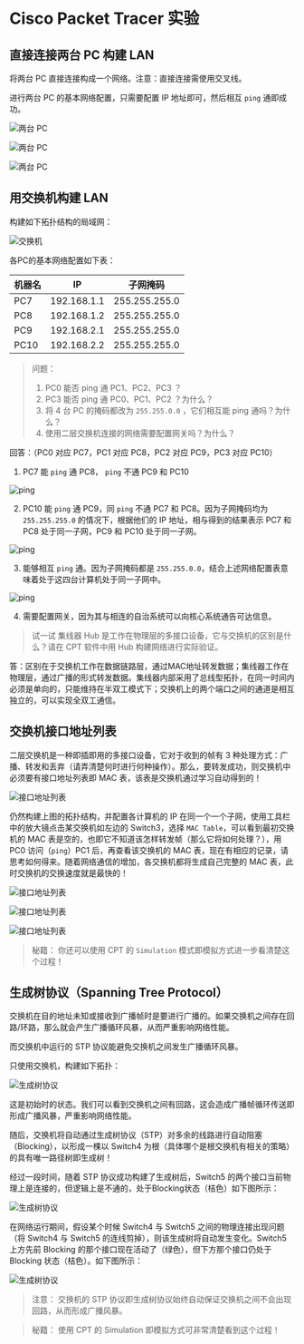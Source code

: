 # Cisco Packet Tracer 实验

## 直接连接两台 PC 构建 LAN

将两台 PC 直接连接构成一个网络。注意：直接连接需使用交叉线。

进行两台 PC 的基本网络配置，只需要配置 IP 地址即可，然后相互 `ping` 通即成功。

![两台 PC](https://github.com/GuanErZhi/network/blob/main/network_pic/pic3/1.1.png)

![两台 PC](https://github.com/GuanErZhi/network/blob/main/network_pic/pic3/1.2.png)

![两台 PC](https://github.com/GuanErZhi/network/blob/main/network_pic/pic3/1.3.png)

## 用交换机构建 LAN

构建如下拓扑结构的局域网：

![交换机](https://github.com/GuanErZhi/network/blob/main/network_pic/ps3/1.png)

各PC的基本网络配置如下表：

| 机器名 | IP | 子网掩码 |
| ---------- | ---------- | ---------- |
| PC7  |   192.168.1.1   | 255.255.255.0 |
| PC8  |   192.168.1.2   | 255.255.255.0 |
| PC9  |   192.168.2.1   | 255.255.255.0 |
| PC10 |   192.168.2.2   | 255.255.255.0 |


> 问题：
> 1. PC0 能否 ping 通 PC1、PC2、PC3 ？
> 2. PC3 能否 ping 通 PC0、PC1、PC2 ？为什么？
> 3. 将 4 台 PC 的掩码都改为 `255.255.0.0` ，它们相互能 ping 通吗？为什么？
> 4. 使用二层交换机连接的网络需要配置网关吗？为什么？

回答：（PC0 对应 PC7，PC1 对应 PC8，PC2 对应 PC9，PC3 对应 PC10）
1. PC7 能 `ping` 通 PC8， `ping` 不通 PC9 和 PC10 

![ping](https://github.com/GuanErZhi/network/blob/main/network_pic/pic3/2.1.png)

2. PC10 能 `ping` 通 PC9，同 `ping` 不通 PC7 和 PC8。因为子网掩码均为 `255.255.255.0` 的情况下，根据他们的 IP 地址，相与得到的结果表示 PC7 和 PC8 处于同一子网，PC9 和 PC10 处于同一子网。

![ping](https://github.com/GuanErZhi/network/blob/main/network_pic/pic3/2.2.png)

3. 能够相互 `ping` 通。因为子网掩码都是 `255.255.0.0`，结合上述网络配置表意味着处于这四台计算机处于同一子网中。

![ping](https://github.com/GuanErZhi/network/blob/main/network_pic/pic3/2.3.png)

4. 需要配置网关，因为其与相连的自治系统可以向核心系统通告可达信息。

>  试一试
>  集线器 Hub 是工作在物理层的多接口设备，它与交换机的区别是什么？请在 CPT 软件中用 Hub 构建网络进行实际验证。

答：区别在于交换机工作在数据链路层，通过MAC地址转发数据；集线器工作在物理层，通过广播的形式转发数据。集线器内部采用了总线型拓扑，在同一时间内必须是单向的，只能维持在半双工模式下；交换机上的两个端口之间的通道是相互独立的，可以实现全双工通信。

## 交换机接口地址列表

二层交换机是一种即插即用的多接口设备，它对于收到的帧有 3 种处理方式：广播、转发和丢弃（请弄清楚何时进行何种操作）。那么，要转发成功，则交换机中必须要有接口地址列表即 MAC 表，该表是交换机通过学习自动得到的！

![接口地址列表](https://github.com/GuanErZhi/network/blob/main/network_pic/ps3/1.png)

仍然构建上图的拓扑结构，并配置各计算机的 IP 在同一个一个子网，使用工具栏中的放大镜点击某交换机如左边的 Switch3，选择 `MAC Table`，可以看到最初交换机的 MAC 表是空的，也即它不知道该怎样转发帧（那么它将如何处理？），用 PC0 访问（`ping`）PC1 后，再查看该交换机的 MAC 表，现在有相应的记录，请思考如何得来。随着网络通信的增加，各交换机都将生成自己完整的 MAC 表，此时交换机的交换速度就是最快的！

![接口地址列表](https://github.com/GuanErZhi/network/blob/main/network_pic/pic3/3.1.png)

![接口地址列表](https://github.com/GuanErZhi/network/blob/main/network_pic/pic3/3.2.png)

![接口地址列表](https://github.com/GuanErZhi/network/blob/main/network_pic/pic3/3.3.png)

> 秘籍：
> 你还可以使用 CPT 的 `Simulation` 模式即模拟方式进一步看清楚这个过程！

## 生成树协议（Spanning Tree Protocol）


交换机在目的地址未知或接收到广播帧时是要进行广播的。如果交换机之间存在回路/环路，那么就会产生广播循环风暴，从而严重影响网络性能。

而交换机中运行的 STP 协议能避免交换机之间发生广播循环风暴。

只使用交换机，构建如下拓扑：

![生成树协议](https://github.com/GuanErZhi/network/blob/main/network_pic/pic3/4.1.png)

这是初始时的状态。我们可以看到交换机之间有回路，这会造成广播帧循环传送即形成广播风暴，严重影响网络性能。

随后，交换机将自动通过生成树协议（STP）对多余的线路进行自动阻塞（Blocking），以形成一棵以 Switch4 为根（具体哪个是根交换机有相关的策略）的具有唯一路径树即生成树！

经过一段时间，随着 STP 协议成功构建了生成树后，Switch5 的两个接口当前物理上是连接的，但逻辑上是不通的，处于Blocking状态（桔色）如下图所示：

![生成树协议](https://github.com/GuanErZhi/network/blob/main/network_pic/pic3/4.2.png)

在网络运行期间，假设某个时候 Switch4 与 Switch5 之间的物理连接出现问题（将 Switch4 与 Switch5 的连线剪掉），则该生成树将自动发生变化。Switch5 上方先前 Blocking 的那个接口现在活动了（绿色），但下方那个接口仍处于 Blocking 状态（桔色）。如下图所示：

![生成树协议](https://github.com/GuanErZhi/network/blob/main/network_pic/pic3/4.3.png)

> 注意：
> 交换机的 STP 协议即生成树协议始终自动保证交换机之间不会出现回路，从而形成广播风暴。

> 秘籍：
> 使用 CPT 的 Simulation 即模拟方式可非常清楚看到这个过程！
